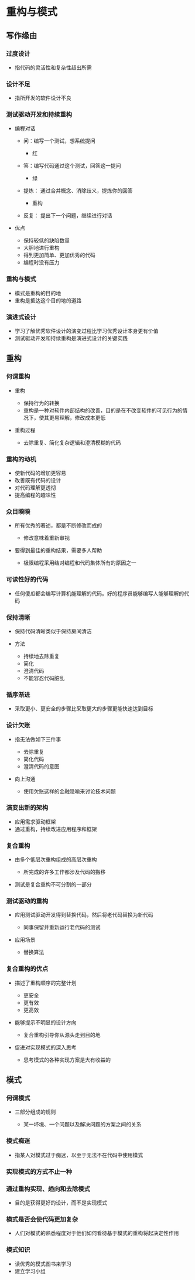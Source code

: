 
# 重构与模式

## 写作缘由

### 过度设计

- 指代码的灵活性和复杂性超出所需

### 设计不足

- 指所开发的软件设计不良

### 测试驱动开发和持续重构

- 编程对话

  - 问：编写一个测试，想系统提问

    - 红

  - 答：编写代码通过这个测试，回答这一提问

    - 绿

  - 提炼： 通过合并概念、消除歧义，提炼你的回答

    - 重构

  - 反复： 提出下一个问题，继续进行对话

- 优点

  - 保持较低的缺陷数量
  - 大胆地进行重构
  - 得到更加简单、更加优秀的代码
  - 编程时没有压力

### 重构与模式

- 模式是重构的目的地
- 重构是抵达这个目的地的道路

### 演进式设计

- 学习了解优秀软件设计的演变过程比学习优秀设计本身更有价值
- 测试驱动开发和持续重构是演进式设计的关键实践

## 重构

### 何谓重构

- 重构

  - 保持行为的转换
  - 重构是一种对软件内部结构的改善，目的是在不改变软件的可见行为的情况下，使其更易理解，修改成本更低

- 重构过程

  - 去除重复、简化复杂逻辑和澄清模糊的代码

### 重构的动机

- 使新代码的增加更容易
- 改善既有代码的设计
- 对代码理解更透彻
- 提高编程的趣味性

### 众目睽睽

- 所有优秀的著述，都是不断修改而成的

  - 修改意味着重新审视

- 要得到最佳的重构结果，需要多人帮助

  - 极限编程采用结对编程和代码集体所有的原因之一

### 可读性好的代码

- 任何傻瓜都会编写计算机能理解的代码。好的程序员能够编写人能够理解的代码

### 保持清晰

- 保持代码清晰类似于保持房间清洁
- 方法

  - 持续地去除重复
  - 简化
  - 澄清代码
  - 不能容忍代码脏乱

### 循序渐进

- 采取更小、更安全的步骤比采取更大的步骤更能快速达到目标

### 设计欠账

- 指无法做如下三件事

  - 去除重复
  - 简化代码
  - 澄清代码的意图

- 向上沟通

  - 使用欠账这样的金融隐喻来讨论技术问题

### 演变出新的架构

- 应用需求驱动框架
- 通过重构，持续改进应用程序和框架

### 复合重构

- 由多个低层次重构组成的高层次重构

  - 所完成的许多工作都涉及代码的搬移

- 测试是复合重构不可分割的一部分

### 测试驱动的重构

- 应用测试驱动开发得到替换代码，然后将老代码替换为新代码

  - 同事保留并重新运行老代码的测试

- 应用场景

  - 替换算法

### 复合重构的优点

- 描述了重构顺序的完整计划

  - 更安全
  - 更有效
  - 更高效

- 能够提示不明显的设计方向

  - 复合重构引导你从源头走到目的地

- 促进对实现模式的深入思考

  - 思考模式的各种实现方案是大有收益的

## 模式

### 何谓模式

- 三部分组成的规则

  - 某一坏境、一个问题以及解决问题的方案之间的关系

### 模式痴迷

- 指某人对模式过于痴迷，以至于无法不在代码中使用模式

### 实现模式的方式不止一种

### 通过重构实现、趋向和去除模式

- 目的是获得更好的设计，而不是实现模式

### 模式是否会使代码更加复杂

- 人们对模式的熟悉程度对于他们如何看待基于模式的重构将起决定性作用

### 模式知识

- 读优秀的模式图书来学习
- 建立学习小组
